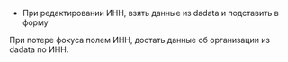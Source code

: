 * При редактировании ИНН, взять данные из dadata и подставить в форму

При потере фокуса полем  ИНН, достать данные об организации из dadata по ИНН.
